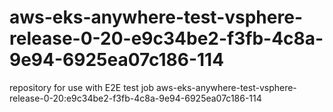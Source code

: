 # aws-eks-anywhere-test-vsphere-release-0-20-e9c34be2-f3fb-4c8a-9e94-6925ea07c186-114
repository for use with E2E test job aws-eks-anywhere-test-vsphere-release-0-20:e9c34be2-f3fb-4c8a-9e94-6925ea07c186-114
